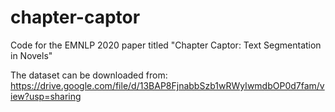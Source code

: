 # chapter-captor
Code for the EMNLP 2020 paper titled "Chapter Captor: Text Segmentation in Novels"

The dataset can be downloaded from: https://drive.google.com/file/d/13BAP8FjnabbSzb1wRWyIwmdbOP0d7fam/view?usp=sharing
